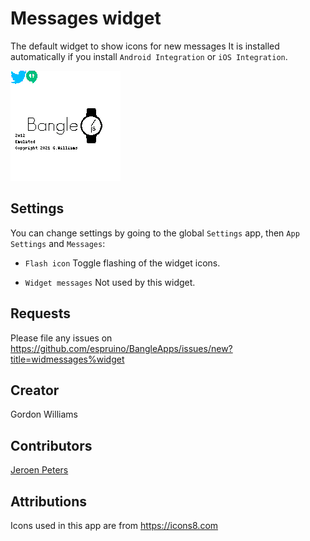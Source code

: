 # Messages widget

The default widget to show icons for new messages
It is installed automatically if you install `Android Integration` or `iOS Integration`.

![screenshot](screenshot.gif)

## Settings
You can change settings by going to the global `Settings` app, then `App Settings`
and `Messages`:

* `Flash icon` Toggle flashing of the widget icons.
<!-- * `Show read` - Also show the widget when there are only old messages. -->
* `Widget messages` Not used by this widget.

## Requests

Please file any issues on https://github.com/espruino/BangleApps/issues/new?title=widmessages%widget

## Creator

Gordon Williams

## Contributors

[Jeroen Peters](https://github.com/jeroenpeters1986)

## Attributions

Icons used in this app are from https://icons8.com
